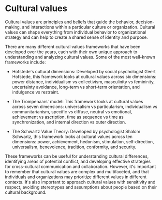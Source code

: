 # Cultural values

Cultural values are principles and beliefs that guide the behavior, decision-making, and interactions within a particular culture or organization. Cultural values can shape everything from individual behavior to organizational strategy and can help to create a shared sense of identity and purpose.

There are many different cultural values frameworks that have been developed over the years, each with their own unique approach to understanding and analyzing cultural values. Some of the most well-known frameworks include:

* Hofstede's cultural dimensions: Developed by social psychologist Geert Hofstede, this framework looks at cultural values across six dimensions: power distance, individualism vs collectivism, masculinity vs femininity, uncertainty avoidance, long-term vs short-term orientation, and indulgence vs restraint.

* The Trompenaars' model: This framework looks at cultural values across seven dimensions: universalism vs particularism, individualism vs communitarianism, specific vs diffuse, neutral vs emotional, achievement vs ascription, time as sequence vs time as synchronization, and internal direction vs outer direction.

* The Schwartz Value Theory: Developed by psychologist Shalom Schwartz, this framework looks at cultural values across ten dimensions: power, achievement, hedonism, stimulation, self-direction, universalism, benevolence, tradition, conformity, and security.

These frameworks can be useful for understanding cultural differences, identifying areas of potential conflict, and developing effective strategies for cross-cultural communication and collaboration. However, it's important to remember that cultural values are complex and multifaceted, and that individuals and organizations may prioritize different values in different contexts. It's also important to approach cultural values with sensitivity and respect, avoiding stereotypes and assumptions about people based on their cultural background.
